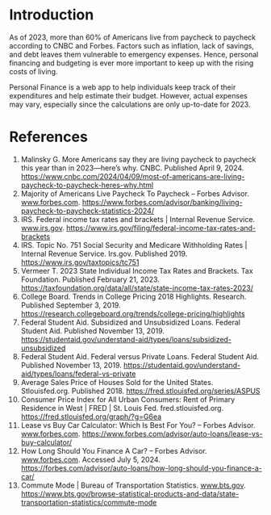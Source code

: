 # Introduction

As of 2023, more than 60% of Americans live from paycheck to paycheck according to CNBC and Forbes. Factors such as inflation, lack of savings, and debt leaves them vulnerable to emergency expenses. Hence, personal financing and budgeting is ever more important to keep up with the rising costs of living.

Personal Finance is a web app to help individuals keep track of their expenditures and help estimate their budget. However, actual expenses may vary, especially since the calculations are only up-to-date for 2023.

# References

1. Malinsky G. More Americans say they are living paycheck to paycheck this year than in 2023—here’s why. CNBC. Published April 9, 2024. https://www.cnbc.com/2024/04/09/most-of-americans-are-living-paycheck-to-paycheck-heres-why.html
2. Majority of Americans Live Paycheck To Paycheck – Forbes Advisor. www.forbes.com. https://www.forbes.com/advisor/banking/living-paycheck-to-paycheck-statistics-2024/
3. IRS. Federal income tax rates and brackets | Internal Revenue Service. www.irs.gov. https://www.irs.gov/filing/federal-income-tax-rates-and-brackets
4. IRS. Topic No. 751 Social Security and Medicare Withholding Rates | Internal Revenue Service. Irs.gov. Published 2019. https://www.irs.gov/taxtopics/tc751
5. Vermeer T. 2023 State Individual Income Tax Rates and Brackets. Tax Foundation. Published February 21, 2023. https://taxfoundation.org/data/all/state/state-income-tax-rates-2023/
6. College Board. Trends in College Pricing 2018 Highlights. Research. Published September 3, 2019. https://research.collegeboard.org/trends/college-pricing/highlights
7. Federal Student Aid. Subsidized and Unsubsidized Loans. Federal Student Aid. Published November 13, 2019.‌ https://studentaid.gov/understand-aid/types/loans/subsidized-unsubsidized
8. Federal Student Aid. Federal versus Private Loans. Federal Student Aid. Published November 13, 2019.‌ https://studentaid.gov/understand-aid/types/loans/federal-vs-private
9. Average Sales Price of Houses Sold for the United States. Stlouisfed.org. Published 2018. https://fred.stlouisfed.org/series/ASPUS
10. Consumer Price Index for All Urban Consumers: Rent of Primary Residence in West | FRED | St. Louis Fed. fred.stlouisfed.org. https://fred.stlouisfed.org/graph/?g=G6ea
11. Lease vs Buy Car Calculator: Which Is Best For You? – Forbes Advisor. www.forbes.com. https://www.forbes.com/advisor/auto-loans/lease-vs-buy-calculator/
12. How Long Should You Finance A Car? – Forbes Advisor. www.forbes.com. Accessed July 5, 2024. https://forbes.com/advisor/auto-loans/how-long-should-you-finance-a-car/
13. Commute Mode | Bureau of Transportation Statistics. www.bts.gov. https://www.bts.gov/browse-statistical-products-and-data/state-transportation-statistics/commute-mode
